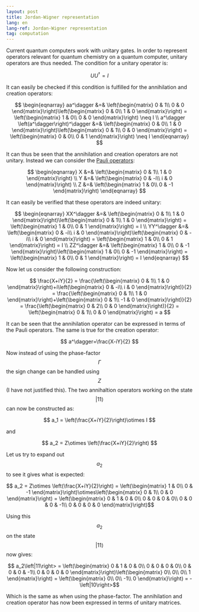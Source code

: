 ```yaml
---
layout: post
title: Jordan-Wigner representation
lang: en
lang-ref: Jordan-Wigner representation
tag: computation
---
```


Current quantum computers work with unitary gates.
In order to represent operators relevant for quantum chemistry on a quantum computer, unitary operators are thus needed.
The condition for a unitary operator is:

$$ UU^\dagger = I $$

It can easily be checked if this condition is fulfilled for the annihilation and creation operators:

$$ \begin{eqnarray}
aa^\dagger &=& \left(\begin{matrix}
0 & 1\\
0 & 0
\end{matrix}\right)\left(\begin{matrix}
0 & 0\\
1 & 0
\end{matrix}\right) = \left(\begin{matrix}
1 & 0\\
0 & 0
\end{matrix}\right) \neq I \\
a^\dagger \left(a^\dagger\right)^\dagger &=& \left(\begin{matrix}
0 & 0\\
1 & 0
\end{matrix}\right)\left(\begin{matrix}
0 & 1\\
0 & 0
\end{matrix}\right) = \left(\begin{matrix}
0 & 0\\
0 & 1
\end{matrix}\right) \neq I
\end{eqnarray} $$

It can thus be seen that the annihilation and creation operators are not unitary.
Instead we can consider the [Pauli operators](https://en.wikipedia.org/wiki/Pauli_matrices):

$$ \begin{eqnarray}
X &=& \left(\begin{matrix}
0 & 1\\
1 & 0
\end{matrix}\right) \\
Y &=& \left(\begin{matrix}
0 & -i\\
i & 0
\end{matrix}\right) \\
Z &=& \left(\begin{matrix}
1 & 0\\
0 & -1
\end{matrix}\right)
\end{eqnarray} $$

It can easily be verified that these operators are indeed unitary:

$$ \begin{eqnarray}
XX^\dagger &=& \left(\begin{matrix}
0 & 1\\
1 & 0
\end{matrix}\right)\left(\begin{matrix}
0 & 1\\
1 & 0
\end{matrix}\right) = \left(\begin{matrix}
1 & 0\\
0 & 1
\end{matrix}\right) = I \\
YY^\dagger &=& \left(\begin{matrix}
0 & -i\\
i & 0
\end{matrix}\right)\left(\begin{matrix}
0 & -i\\
i & 0
\end{matrix}\right) = \left(\begin{matrix}
1 & 0\\
0 & 1
\end{matrix}\right) = I \\
ZZ^\dagger &=& \left(\begin{matrix}
1 & 0\\
0 & -1
\end{matrix}\right)\left(\begin{matrix}
1 & 0\\
0 & -1
\end{matrix}\right) = \left(\begin{matrix}
1 & 0\\
0 & 1
\end{matrix}\right) = I
\end{eqnarray} $$

Now let us consider the following construction:

$$ \frac{X+iY}{2} = \frac{\left(\begin{matrix}
0 & 1\\
1 & 0
\end{matrix}\right)+i\left(\begin{matrix}
0 & -i\\
i & 0
\end{matrix}\right)}{2} = \frac{\left(\begin{matrix}
0 & 1\\
1 & 0
\end{matrix}\right)+\left(\begin{matrix}
0 & 1\\
-1 & 0
\end{matrix}\right)}{2} = \frac{\left(\begin{matrix}
0 & 2\\
0 & 0
\end{matrix}\right)}{2} = \left(\begin{matrix}
0 & 1\\
0 & 0
\end{matrix}\right) = a $$

It can be seen that the annihilation operator can be expressed in terms of the Pauli operators.
The same is true for the creation operator:

$$ a^\dagger=\frac{X-iY}{2} $$

Now instead of using the phase-factor $$\Gamma$$ the sign change can be handled using $$Z$$ (I have not justified this).
The two annihaltion operators working on the state $$\left|11\right>$$ can now be constructed as:

$$ a_1 = \left(\frac{X+iY}{2}\right)\otimes I $$

and

$$ a_2 = Z\otimes \left(\frac{X+iY}{2}\right) $$

Let us try to expand out $$a_2$$ to see it gives what is expected:

$$ a_2 = Z\otimes \left(\frac{X+iY}{2}\right) = \left(\begin{matrix}
1 & 0\\
0 & -1
\end{matrix}\right)\otimes\left(\begin{matrix}
0 & 1\\
0 & 0
\end{matrix}\right) = \left(\begin{matrix}
0 & 1 & 0 & 0\\
0 & 0 & 0 & 0\\
0 & 0 & 0 & -1\\
0 & 0 & 0 & 0
\end{matrix}\right)$$

Using this $$a_2$$ on the state
$$\left|11\right>$$ now gives:

$$ a_2\left|11\right> = \left(\begin{matrix}
0 & 1 & 0 & 0\\
0 & 0 & 0 & 0\\
0 & 0 & 0 & -1\\
0 & 0 & 0 & 0
\end{matrix}\right)\left(\begin{matrix}
0\\
0\\
0\\
1
\end{matrix}\right) = \left(\begin{matrix}
0\\
0\\
-1\\
0
\end{matrix}\right) = -\left|10\right>$$

Which is the same as when using the phase-factor.
The annihilation and creation operator has now been expressed in terms of unitary matrices.
